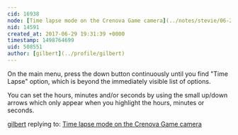 ```yaml
---
cid: 16938
node: [Time lapse mode on the Crenova Game camera](../notes/stevie/06-29-2017/time-lapse-mode-on-the-crenova-game-camera)
nid: 14591
created_at: 2017-06-29 19:31:39 +0000
timestamp: 1498764699
uid: 508551
author: [gilbert](../profile/gilbert)
---
```


On the main menu, press the down button continuously until you find "Time Lapse" option, which is beyond the immediately visible list of options.

You can set the hours, minutes and/or seconds by using the small up/down arrows which only appear when you highlight the hours, minutes or seconds.

[gilbert](../profile/gilbert) replying to: [Time lapse mode on the Crenova Game camera](../notes/stevie/06-29-2017/time-lapse-mode-on-the-crenova-game-camera)

